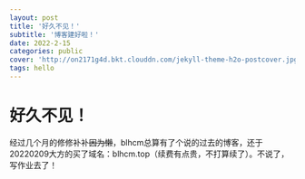 ```yaml
---
layout: post
title: '好久不见！'
subtitle: '博客建好啦！'
date: 2022-2-15
categories: public
cover: 'http://on2171g4d.bkt.clouddn.com/jekyll-theme-h2o-postcover.jpg'
tags: hello
---
```

# 好久不见！
经过几个月的修修补补~~因为懒~~，blhcm总算有了个说的过去的博客，还于20220209大方的买了域名：blhcm.top（续费有点贵，不打算续了）。不说了，写作业去了！
